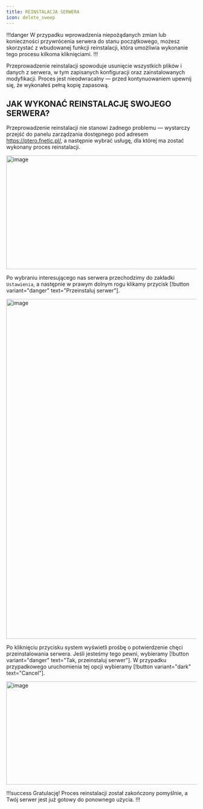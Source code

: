 ```yaml
---
title: REINSTALACJA SERWERA
icon: delete_sweep
---
```

!!!danger
W przypadku wprowadzenia niepożądanych zmian lub konieczności przywrócenia serwera do stanu początkowego, możesz skorzystać z wbudowanej funkcji reinstalacji, która umożliwia wykonanie tego procesu kilkoma kliknięciami.
!!!

Przeprowadzenie reinstalacji spowoduje usunięcie wszystkich plików i danych z serwera, w tym zapisanych konfiguracji oraz zainstalowanych modyfikacji. Proces jest nieodwracalny — przed kontynuowaniem upewnij się, że wykonałeś pełną kopię zapasową.

## JAK WYKONAĆ REINSTALACJĘ SWOJEGO SERWERA?

Przeprowadzenie reinstalacji nie stanowi żadnego problemu — wystarczy przejść do panelu zarządzania dostępnego pod adresem https://ptero.fnetic.pl/, a następnie wybrać usługę, dla której ma zostać wykonany proces reinstalacji.

<img width="733" height="301" alt="image" src="https://github.com/user-attachments/assets/9ce6dc1e-aa95-41f0-8111-42712d0509f7" /><br>

Po wybraniu interesującego nas serwera przechodzimy do zakładki ```Ustawienia```, a następnie w prawym dolnym rogu klikamy przycisk
[!button variant="danger" text="Przeinstaluj serwer"].

<img width="1565" height="900" alt="image" src="https://github.com/user-attachments/assets/e32e89b8-177d-47e3-800f-71f44d274aae" /><br>

Po kliknięciu przycisku system wyświetli prośbę o potwierdzenie chęci przeinstalowania serwera.
Jeśli jesteśmy tego pewni, wybieramy
[!button variant="danger" text="Tak, przeinstaluj serwer"].
W przypadku przypadkowego uruchomienia tej opcji wybieramy
[!button variant="dark" text="Cancel"].

<img width="714" height="273" alt="image" src="https://github.com/user-attachments/assets/fccd63a8-ec29-4869-b538-e468015e45f6" /><br>

!!!success Gratulację!
Proces reinstalacji został zakończony pomyślnie, a Twój serwer jest już gotowy do ponownego użycia.
!!!
